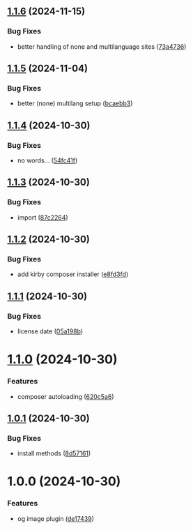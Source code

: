 ## [1.1.6](https://github.com/mauricerenck/og-image/compare/v1.1.5...v1.1.6) (2024-11-15)


### Bug Fixes

* better handling of none and multilanguage sites ([73a4736](https://github.com/mauricerenck/og-image/commit/73a4736356ec7c2cda8150ab8e32014b14734443))

## [1.1.5](https://github.com/mauricerenck/og-image/compare/v1.1.4...v1.1.5) (2024-11-04)


### Bug Fixes

* better (none) multilang setup ([bcaebb3](https://github.com/mauricerenck/og-image/commit/bcaebb32d62064f1c80ad7ec9be5ba7f7459f75f))

## [1.1.4](https://github.com/mauricerenck/og-image/compare/v1.1.3...v1.1.4) (2024-10-30)


### Bug Fixes

* no words… ([54fc41f](https://github.com/mauricerenck/og-image/commit/54fc41f8267d3814e93d99a684243bdbccaa6e61))

## [1.1.3](https://github.com/mauricerenck/og-image/compare/v1.1.2...v1.1.3) (2024-10-30)


### Bug Fixes

* import ([87c2264](https://github.com/mauricerenck/og-image/commit/87c22644be9b37cef37422bf530e113731c2a956))

## [1.1.2](https://github.com/mauricerenck/og-image/compare/v1.1.1...v1.1.2) (2024-10-30)


### Bug Fixes

* add kirby composer installer ([e8fd3fd](https://github.com/mauricerenck/og-image/commit/e8fd3fd96059276bac2fcb7a7b5c2c0f56990bc6))

## [1.1.1](https://github.com/mauricerenck/og-image/compare/v1.1.0...v1.1.1) (2024-10-30)


### Bug Fixes

* license date ([05a198b](https://github.com/mauricerenck/og-image/commit/05a198b342793a15f3c5ff33602a2f4a0bad1290))

# [1.1.0](https://github.com/mauricerenck/og-image/compare/v1.0.1...v1.1.0) (2024-10-30)


### Features

* composer autoloading ([620c5a6](https://github.com/mauricerenck/og-image/commit/620c5a6aa2ef7628734038c536c37acfc1b5ded1))

## [1.0.1](https://github.com/mauricerenck/og-image/compare/v1.0.0...v1.0.1) (2024-10-30)


### Bug Fixes

* install methods ([8d57161](https://github.com/mauricerenck/og-image/commit/8d571611f146d70caedc7bf85f8d7b0ec3a2efb9))

# 1.0.0 (2024-10-30)


### Features

* og image plugin ([de17439](https://github.com/mauricerenck/og-image/commit/de17439f26a88b75addcafef5c27f3878646f69e))
